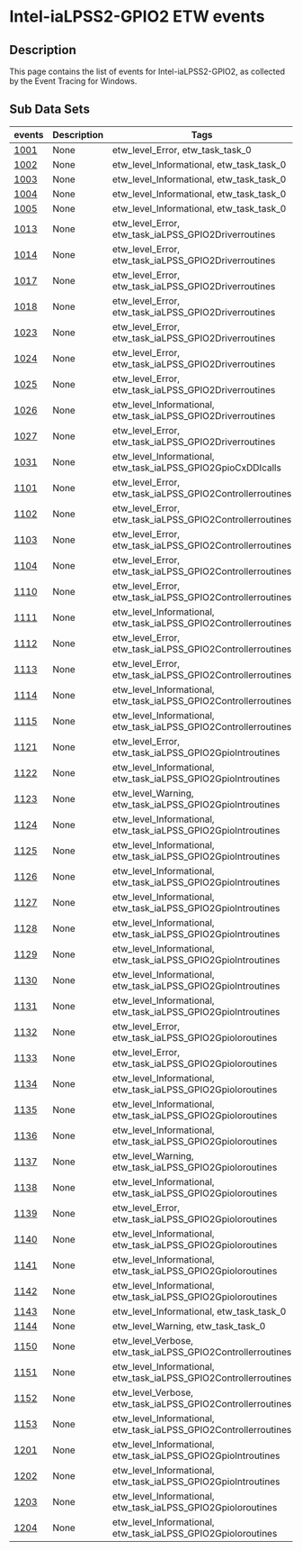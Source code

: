 # Intel-iaLPSS2-GPIO2 ETW events

## Description
This page contains the list of events for Intel-iaLPSS2-GPIO2, as collected by the Event Tracing for Windows.

## Sub Data Sets
|events|Description|Tags|
|---|---|---|
|[1001](events/event-1001.md)|None|etw_level_Error, etw_task_task_0|
|[1002](events/event-1002.md)|None|etw_level_Informational, etw_task_task_0|
|[1003](events/event-1003.md)|None|etw_level_Informational, etw_task_task_0|
|[1004](events/event-1004.md)|None|etw_level_Informational, etw_task_task_0|
|[1005](events/event-1005.md)|None|etw_level_Informational, etw_task_task_0|
|[1013](events/event-1013.md)|None|etw_level_Error, etw_task_iaLPSS_GPIO2Driverroutines|
|[1014](events/event-1014.md)|None|etw_level_Error, etw_task_iaLPSS_GPIO2Driverroutines|
|[1017](events/event-1017.md)|None|etw_level_Error, etw_task_iaLPSS_GPIO2Driverroutines|
|[1018](events/event-1018.md)|None|etw_level_Error, etw_task_iaLPSS_GPIO2Driverroutines|
|[1023](events/event-1023.md)|None|etw_level_Error, etw_task_iaLPSS_GPIO2Driverroutines|
|[1024](events/event-1024.md)|None|etw_level_Error, etw_task_iaLPSS_GPIO2Driverroutines|
|[1025](events/event-1025.md)|None|etw_level_Error, etw_task_iaLPSS_GPIO2Driverroutines|
|[1026](events/event-1026.md)|None|etw_level_Informational, etw_task_iaLPSS_GPIO2Driverroutines|
|[1027](events/event-1027.md)|None|etw_level_Error, etw_task_iaLPSS_GPIO2Driverroutines|
|[1031](events/event-1031.md)|None|etw_level_Informational, etw_task_iaLPSS_GPIO2GpioCxDDIcalls|
|[1101](events/event-1101.md)|None|etw_level_Error, etw_task_iaLPSS_GPIO2Controllerroutines|
|[1102](events/event-1102.md)|None|etw_level_Error, etw_task_iaLPSS_GPIO2Controllerroutines|
|[1103](events/event-1103.md)|None|etw_level_Error, etw_task_iaLPSS_GPIO2Controllerroutines|
|[1104](events/event-1104.md)|None|etw_level_Error, etw_task_iaLPSS_GPIO2Controllerroutines|
|[1110](events/event-1110.md)|None|etw_level_Error, etw_task_iaLPSS_GPIO2Controllerroutines|
|[1111](events/event-1111.md)|None|etw_level_Informational, etw_task_iaLPSS_GPIO2Controllerroutines|
|[1112](events/event-1112.md)|None|etw_level_Error, etw_task_iaLPSS_GPIO2Controllerroutines|
|[1113](events/event-1113.md)|None|etw_level_Error, etw_task_iaLPSS_GPIO2Controllerroutines|
|[1114](events/event-1114.md)|None|etw_level_Informational, etw_task_iaLPSS_GPIO2Controllerroutines|
|[1115](events/event-1115.md)|None|etw_level_Informational, etw_task_iaLPSS_GPIO2Controllerroutines|
|[1121](events/event-1121.md)|None|etw_level_Error, etw_task_iaLPSS_GPIO2GpioIntroutines|
|[1122](events/event-1122.md)|None|etw_level_Informational, etw_task_iaLPSS_GPIO2GpioIntroutines|
|[1123](events/event-1123.md)|None|etw_level_Warning, etw_task_iaLPSS_GPIO2GpioIntroutines|
|[1124](events/event-1124.md)|None|etw_level_Informational, etw_task_iaLPSS_GPIO2GpioIntroutines|
|[1125](events/event-1125.md)|None|etw_level_Informational, etw_task_iaLPSS_GPIO2GpioIntroutines|
|[1126](events/event-1126.md)|None|etw_level_Informational, etw_task_iaLPSS_GPIO2GpioIntroutines|
|[1127](events/event-1127.md)|None|etw_level_Informational, etw_task_iaLPSS_GPIO2GpioIntroutines|
|[1128](events/event-1128.md)|None|etw_level_Informational, etw_task_iaLPSS_GPIO2GpioIntroutines|
|[1129](events/event-1129.md)|None|etw_level_Informational, etw_task_iaLPSS_GPIO2GpioIntroutines|
|[1130](events/event-1130.md)|None|etw_level_Informational, etw_task_iaLPSS_GPIO2GpioIntroutines|
|[1131](events/event-1131.md)|None|etw_level_Informational, etw_task_iaLPSS_GPIO2GpioIntroutines|
|[1132](events/event-1132.md)|None|etw_level_Error, etw_task_iaLPSS_GPIO2GpioIoroutines|
|[1133](events/event-1133.md)|None|etw_level_Error, etw_task_iaLPSS_GPIO2GpioIoroutines|
|[1134](events/event-1134.md)|None|etw_level_Informational, etw_task_iaLPSS_GPIO2GpioIoroutines|
|[1135](events/event-1135.md)|None|etw_level_Informational, etw_task_iaLPSS_GPIO2GpioIoroutines|
|[1136](events/event-1136.md)|None|etw_level_Informational, etw_task_iaLPSS_GPIO2GpioIoroutines|
|[1137](events/event-1137.md)|None|etw_level_Warning, etw_task_iaLPSS_GPIO2GpioIoroutines|
|[1138](events/event-1138.md)|None|etw_level_Informational, etw_task_iaLPSS_GPIO2GpioIoroutines|
|[1139](events/event-1139.md)|None|etw_level_Error, etw_task_iaLPSS_GPIO2GpioIoroutines|
|[1140](events/event-1140.md)|None|etw_level_Informational, etw_task_iaLPSS_GPIO2GpioIoroutines|
|[1141](events/event-1141.md)|None|etw_level_Informational, etw_task_iaLPSS_GPIO2GpioIoroutines|
|[1142](events/event-1142.md)|None|etw_level_Informational, etw_task_iaLPSS_GPIO2GpioIoroutines|
|[1143](events/event-1143.md)|None|etw_level_Informational, etw_task_task_0|
|[1144](events/event-1144.md)|None|etw_level_Warning, etw_task_task_0|
|[1150](events/event-1150.md)|None|etw_level_Verbose, etw_task_iaLPSS_GPIO2Controllerroutines|
|[1151](events/event-1151.md)|None|etw_level_Informational, etw_task_iaLPSS_GPIO2Controllerroutines|
|[1152](events/event-1152.md)|None|etw_level_Verbose, etw_task_iaLPSS_GPIO2Controllerroutines|
|[1153](events/event-1153.md)|None|etw_level_Informational, etw_task_iaLPSS_GPIO2Controllerroutines|
|[1201](events/event-1201.md)|None|etw_level_Informational, etw_task_iaLPSS_GPIO2GpioIntroutines|
|[1202](events/event-1202.md)|None|etw_level_Informational, etw_task_iaLPSS_GPIO2GpioIntroutines|
|[1203](events/event-1203.md)|None|etw_level_Informational, etw_task_iaLPSS_GPIO2GpioIoroutines|
|[1204](events/event-1204.md)|None|etw_level_Informational, etw_task_iaLPSS_GPIO2GpioIoroutines|

